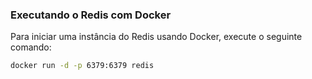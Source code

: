 ### Executando o Redis com Docker

Para iniciar uma instância do Redis usando Docker, execute o seguinte comando:

```bash
docker run -d -p 6379:6379 redis
